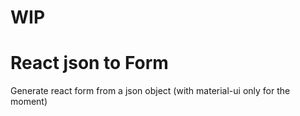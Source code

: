 # WIP

# React json to Form

Generate react form from a json object (with material-ui only for the moment)
